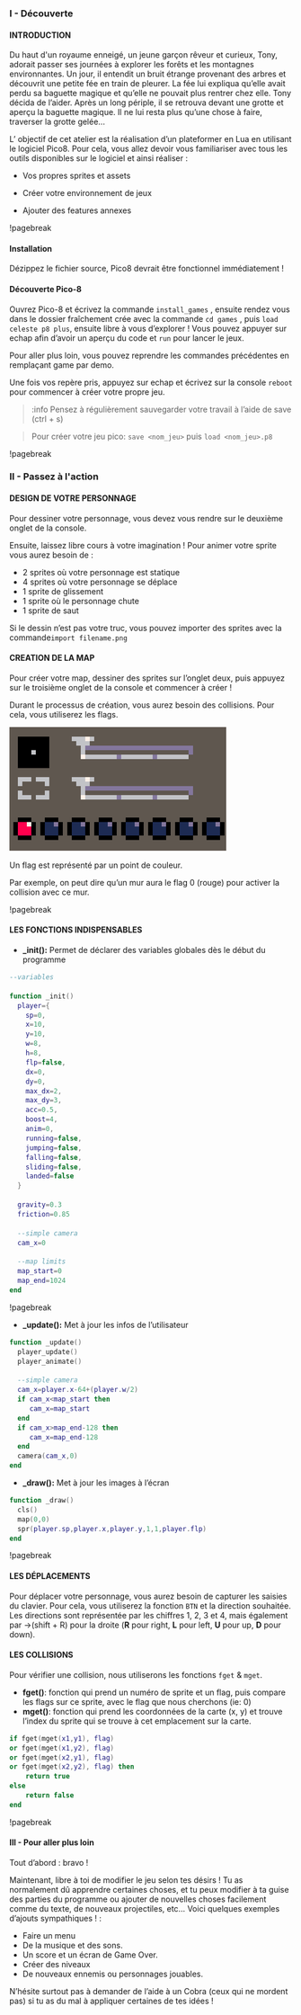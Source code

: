 ### I - Découverte

#### INTRODUCTION

Du haut d'un royaume enneigé, un jeune garçon rêveur et curieux, Tony, adorait passer ses journées à explorer les forêts et les montagnes environnantes. Un jour, il entendit un bruit étrange provenant des arbres et découvrit une petite fée en train de pleurer. La fée lui expliqua qu’elle avait perdu sa baguette magique et qu’elle ne pouvait plus rentrer chez elle. Tony décida de l’aider. Après un long périple, il se retrouva devant une grotte et aperçu la baguette magique. Il ne lui resta plus qu’une chose à faire, traverser la grotte gelée...

L’ objectif de cet atelier est la réalisation d’un plateformer en Lua en utilisant le logiciel Pico8. Pour cela, vous allez devoir vous familiariser avec tous les outils disponibles sur le logiciel et ainsi réaliser :

- Vos propres sprites et assets 

- Créer votre environnement de jeux
- Ajouter des features annexes

!pagebreak

#### Installation

Dézippez le fichier source, Pico8 devrait être fonctionnel immédiatement !

#### Découverte Pico-8

Ouvrez Pico-8 et écrivez la commande `install_games` , ensuite rendez vous dans le dossier fraîchement crée avec la commande `cd games` , puis `load celeste p8 plus`, ensuite libre à vous d’explorer ! Vous pouvez appuyer sur echap afin d’avoir un aperçu du code et `run` pour lancer le jeux.

Pour aller plus loin, vous pouvez reprendre les commandes précédentes en remplaçant game par demo.

Une fois vos repère pris, appuyez sur echap et écrivez sur la console `reboot` pour commencer à créer votre propre jeu.

> :info Pensez à régulièrement sauvegarder votre travail à l’aide de save (ctrl + s)

> Pour créer votre jeu pico: `save <nom_jeu>` puis `load <nom_jeu>.p8`

!pagebreak

### II - Passez à l'action

#### DESIGN DE VOTRE PERSONNAGE

Pour dessiner votre personnage, vous devez vous rendre sur le deuxième onglet de la console.

Ensuite, laissez libre cours à votre imagination ! Pour animer votre sprite vous aurez besoin de :

- 2 sprites où votre personnage est statique
- 4 sprites où votre personnage se déplace
- 1 sprite de glissement
- 1 sprite où le personnage chute
- 1 sprite de saut

Si le dessin n’est pas votre truc, vous pouvez importer des sprites avec la commande`import filename.png`

#### CREATION DE LA MAP

Pour créer votre map, dessiner des sprites sur l’onglet deux, puis appuyez sur le troisième onglet de la console et commencer à créer !

Durant le processus de création, vous aurez besoin des collisions. Pour cela, vous utiliserez les flags.

 ![pico8 flags](img_pico.png)

Un flag est représenté par un point de couleur.

Par exemple, on peut dire qu’un mur aura le flag 0 (rouge) pour activer la collision avec ce mur.

!pagebreak

#### LES FONCTIONS INDISPENSABLES

- **_init():** Permet de déclarer des variables globales dès le début du programme

```lua
--variables

function _init()
  player={
    sp=0,
    x=10,
    y=10,
    w=8,
    h=8,
    flp=false,
    dx=0,
    dy=0,
    max_dx=2,
    max_dy=3,
    acc=0.5,
    boost=4,
    anim=0,
    running=false,
    jumping=false,
    falling=false,
    sliding=false,
    landed=false
  }

  gravity=0.3
  friction=0.85

  --simple camera
  cam_x=0

  --map limits
  map_start=0
  map_end=1024
end
```

!pagebreak

- **_update():** Met à jour les infos de l’utilisateur

```lua
function _update()
  player_update()
  player_animate()

  --simple camera
  cam_x=player.x-64+(player.w/2)
  if cam_x<map_start then
     cam_x=map_start
  end
  if cam_x>map_end-128 then
     cam_x=map_end-128
  end
  camera(cam_x,0)
end
```

- **_draw():** Met à jour les images à l’écran

``` lua
function _draw()
  cls()
  map(0,0)
  spr(player.sp,player.x,player.y,1,1,player.flp)
end
```

!pagebreak

#### LES DÉPLACEMENTS

Pour déplacer votre personnage, vous aurez besoin de capturer les saisies du clavier. Pour cela, vous utiliserez la fonction `BTN` et la direction souhaitée. Les directions sont représentée par les chiffres 1, 2, 3 et 4, mais également par →(shift + R) pour la droite (**R** pour right, **L** pour left, **U** pour up, **D** pour down).

#### LES COLLISIONS

Pour vérifier une collision, nous utiliserons les fonctions `fget` & `mget`.

- **fget()**: fonction qui prend un numéro de sprite et un flag, puis compare les flags sur ce sprite, avec le flag que nous cherchons (ie: 0)
- **mget()**: fonction qui prend les coordonnées de la carte (x, y) et trouve l’index du sprite qui se trouve à cet emplacement sur la carte.

```lua
if fget(mget(x1,y1), flag)
or fget(mget(x1,y2), flag)
or fget(mget(x2,y1), flag)
or fget(mget(x2,y2), flag) then
    return true
else
    return false
end
```

!pagebreak

#### III - Pour aller plus loin

Tout d’abord : bravo !

Maintenant, libre à toi de modifier le jeu selon tes désirs ! Tu as normalement dû apprendre certaines choses, et tu peux modifier à ta guise des parties du programme ou ajouter de nouvelles choses facilement comme du texte, de nouveaux projectiles, etc… Voici quelques exemples d’ajouts sympathiques ! :

- Faire un menu
- De la musique et des sons.
- Un score et un écran de Game Over.
- Créer des niveaux
- De nouveaux ennemis ou personnages jouables.

N’hésite surtout pas à demander de l’aide à un Cobra (ceux qui ne mordent pas) si tu as du mal à appliquer certaines de tes idées !
